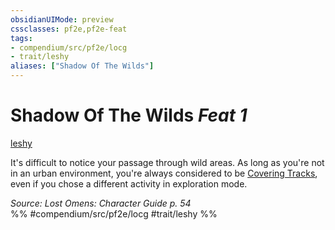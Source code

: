 ```yaml
---
obsidianUIMode: preview
cssclasses: pf2e,pf2e-feat
tags:
- compendium/src/pf2e/locg
- trait/leshy
aliases: ["Shadow Of The Wilds"]
---
```

# Shadow Of The Wilds  *Feat 1*  
[leshy](rules/traits/leshy-b1.md "Leshy Ancestry & Heritage Trait")  


It's difficult to notice your passage through wild areas. As long as you're not in an urban environment, you're always considered to be [Covering Tracks](rules/actions/cover-tracks.md), even if you chose a different activity in exploration mode.

*Source: Lost Omens: Character Guide p. 54*  
%% #compendium/src/pf2e/locg #trait/leshy %%